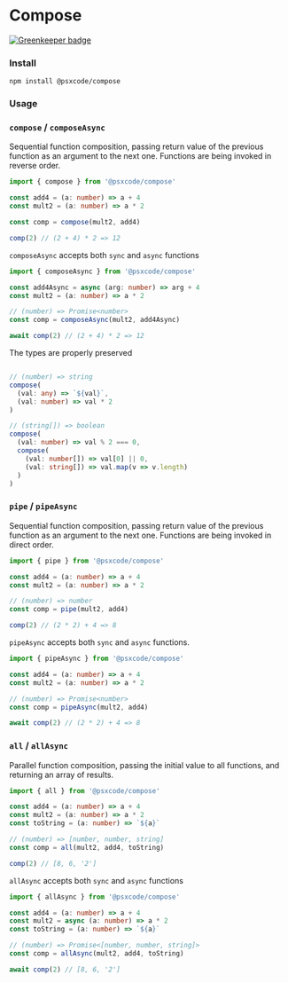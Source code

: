 # Compose

[![Greenkeeper badge](https://badges.greenkeeper.io/psxcode/compose.svg)](https://greenkeeper.io/)

### Install
```
npm install @psxcode/compose
```

### Usage
### `compose` / `composeAsync`
Sequential function composition, passing return value of the previous function as an argument to the next one. Functions are being invoked in reverse order.
```ts
import { compose } from '@psxcode/compose'

const add4 = (a: number) => a + 4
const mult2 = (a: number) => a * 2

const comp = compose(mult2, add4)

comp(2) // (2 + 4) * 2 => 12
```
`composeAsync` accepts both `sync` and `async` functions
```ts
import { composeAsync } from '@psxcode/compose'

const add4Async = async (arg: number) => arg + 4
const mult2 = (a: number) => a * 2

// (number) => Promise<number>
const comp = composeAsync(mult2, add4Async)

await comp(2) // (2 + 4) * 2 => 12
```
The types are properly preserved
```ts

// (number) => string
compose(
  (val: any) => `${val}`,
  (val: number) => val * 2
)

// (string[]) => boolean
compose(
  (val: number) => val % 2 === 0,
  compose(
    (val: number[]) => val[0] || 0,
    (val: string[]) => val.map(v => v.length) 
  )
)
```

### `pipe` / `pipeAsync`
Sequential function composition, passing return value of the previous function as an argument to the next one. Functions are being invoked in direct order.
```ts
import { pipe } from '@psxcode/compose'

const add4 = (a: number) => a + 4
const mult2 = (a: number) => a * 2

// (number) => number
const comp = pipe(mult2, add4)

comp(2) // (2 * 2) + 4 => 8
```
`pipeAsync` accepts both `sync` and `async` functions.
```ts
import { pipeAsync } from '@psxcode/compose'

const add4 = (a: number) => a + 4
const mult2 = (a: number) => a * 2

// (number) => Promise<number>
const comp = pipeAsync(mult2, add4)

await comp(2) // (2 * 2) + 4 => 8
```

### `all` / `allAsync`
Parallel function composition, passing the initial value to all functions, and returning an array of results.
```ts
import { all } from '@psxcode/compose'

const add4 = (a: number) => a + 4
const mult2 = (a: number) => a * 2
const toString = (a: number) => `${a}`

// (number) => [number, number, string]
const comp = all(mult2, add4, toString)

comp(2) // [8, 6, '2']
```
`allAsync` accepts both `sync` and `async` functions
```ts
import { allAsync } from '@psxcode/compose'

const add4 = (a: number) => a + 4
const mult2 = async (a: number) => a * 2
const toString = (a: number) => `${a}`

// (number) => Promise<[number, number, string]>
const comp = allAsync(mult2, add4, toString)

await comp(2) // [8, 6, '2']
```
